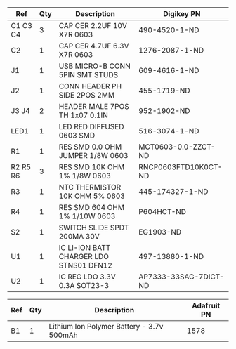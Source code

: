 |Ref|Qty|Description|Digikey PN|
|---|---|-----------|------|
|C1 C3 C4|3|CAP CER 2.2UF 10V X7R 0603|490-4520-1-ND|
|C2|1|CAP CER 4.7UF 6.3V X7R 0603|1276-2087-1-ND|
|J1|1|USB MICRO-B CONN 5PIN SMT STUDS|609-4616-1-ND|
|J2|1|CONN HEADER PH SIDE 2POS 2MM|455-1719-ND|
|J3 J4|2|HEADER MALE 7POS TH 1x07 0.1IN|952-1902-ND|
|LED1|1|LED RED DIFFUSED 0603 SMD|516-3074-1-ND|
|R1|1|RES SMD 0.0 OHM JUMPER 1/8W 0603|MCT0603-0.0-ZZCT-ND|
|R2 R5 R6|3|RES SMD 10K OHM 1% 1/8W 0603|RNCP0603FTD10K0CT-ND|
|R3|1|NTC THERMISTOR 10K OHM 5% 0603|445-174327-1-ND|
|R4|1|RES SMD 604 OHM 1% 1/10W 0603|P604HCT-ND|
|S2|1|SWITCH SLIDE SPDT 200MA 30V|EG1903-ND|
|U1|1|IC LI-ION BATT CHARGER LDO STNS01 DFN12|497-13880-1-ND|
|U2|1|IC REG LDO 3.3V 0.3A SOT23-3|AP7333-33SAG-7DICT-ND|


|Ref|Qty|Description|Adafruit PN|
|---|---|-----------|------|
|B1|1|Lithium Ion Polymer Battery - 3.7v 500mAh|1578|


